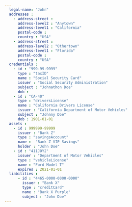 ```yaml
---
  legal-name: "John"
  addresses :
    - address-street :
      address-level2 : "Anytown"
      address-level1 : "California"
      postal-code :
      country : "USA"
    - address-street :
      address-level2 : "Othertown"
      address-level1 : "Florida"
      postal-code :
      country : "USA"
  credentials :
    - id : "999-99-9999"
      type : "taxID"
      name : "Social Security Card"
      issuer : "Social Security Administration"
      subject : "Johnathon Doe"
      dob : 
    - id : "CA-40"
      type : "driversLicense"
      name : "California Drivers License"
      issuer : "California Department of Motor Vehicles"
      subject : "Johnny Doe"
      dob : 1901-01-01
  assets :
    - id : 999999-99999
      issuer : "Bank Z"
      type : "savingsAccount"
      name :  "Bank Z VIP Savings"
      holder : "John Doe"
    - id : "411JOY2"
      issuer : "Department of Motor Vehicles"
      type : "vehicleLicense"
      name : "Ford Model T"
      expires : 2021-01-01
  liabilities :
      - id : "4465-0000-0000-0000"
        issuer : "Bank X"
        type : "creditCard"
        name : "Bank X Purple"
        subject : "John Doe"
---
```

